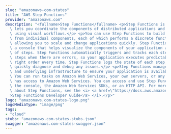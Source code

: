 ```yaml
---
slug: "amazonaws-com-states"
title: "AWS Step Functions"
provider: "amazonaws.com"
description: "<fullname>Step Functions</fullname> <p>Step Functions is a service that\
  \ lets you coordinate the components of distributed applications and microservices\
  \ using visual workflows.</p> <p>You can use Step Functions to build applications\
  \ from individual components, each of which performs a discrete function, or <i>task</i>,\
  \ allowing you to scale and change applications quickly. Step Functions provides\
  \ a console that helps visualize the components of your application as a series\
  \ of steps. Step Functions automatically triggers and tracks each step, and retries\
  \ steps when there are errors, so your application executes predictably and in the\
  \ right order every time. Step Functions logs the state of each step, so you can\
  \ quickly diagnose and debug any issues.</p> <p>Step Functions manages operations\
  \ and underlying infrastructure to ensure your application is available at any scale.\
  \ You can run tasks on Amazon Web Services, your own servers, or any system that\
  \ has access to Amazon Web Services. You can access and use Step Functions using\
  \ the console, the Amazon Web Services SDKs, or an HTTP API. For more information\
  \ about Step Functions, see the <i> <a href=\"https://docs.aws.amazon.com/step-functions/latest/dg/welcome.html\"\
  >Step Functions Developer Guide</a> </i>.</p>"
logo: "amazonaws.com-states-logo.png"
logoMediaType: "image/png"
tags:
- "cloud"
stubs: "amazonaws.com-states-stubs.json"
swagger: "amazonaws.com-states-swagger.json"
---
```

